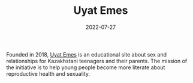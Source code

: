 ﻿---
title: "Uyat Emes"
linkTitle: "Uyat Emes"
contributor: ["Aizada Arystanbek"]
date: 2022-07-27
countries: ["Kazakhstan"]
category: ["Local NGO"]
tags: ["gender NGO", "sex education", "relationships", "parenting", "health", "sexuality"]
date_start: [2018]
date_end: []
data_type: ["qualitative", "news", "discourse", "analytics"] 
language: ["Russian", "Kazakh"]
updated: 2023-05-26
description: 
  Uyat Emes is an educational site about sex and relationships for Kazakhstani teenagers and their parents.
---

Founded in 2018, [Uyat Emes](https://uyatemes.kz/) is an educational site about sex and relationships for Kazakhstani teenagers and their parents. The mission of the initiative is to help young people become more literate about reproductive health and sexuality. 

